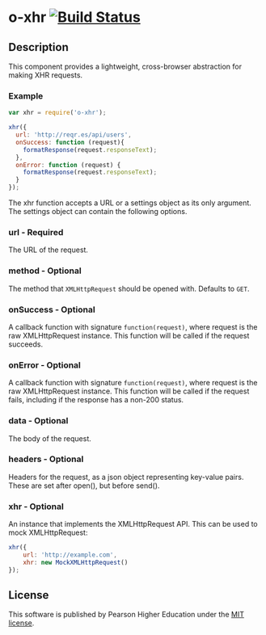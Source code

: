 # o-xhr [![Build Status](https://travis-ci.org/Pearson-Higher-Ed/o-xhr.svg)](https://travis-ci.org/Pearson-Higher-Ed/o-xhr)

## Description

This component provides a lightweight, cross-browser abstraction for making XHR requests.

### Example

```js
var xhr = require('o-xhr');

xhr({
  url: 'http://reqr.es/api/users',
  onSuccess: function (request){
    formatResponse(request.responseText);
  },
  onError: function (request) {
    formatResponse(request.responseText);
  }
});

```

The xhr function accepts a URL or a settings object as its only argument.  The settings object can contain the following options.

### url - Required

The URL of the request.

### method - Optional

The method that `XMLHttpRequest` should be opened with. Defaults to `GET`.

### onSuccess - Optional

A callback function with signature `function(request)`, where request is the raw XMLHttpRequest instance. This function will be called if the request succeeds.

### onError - Optional

A callback function with signature `function(request)`, where request is the raw XMLHttpRequest instance. This function will be called if the request fails, including if the response has a non-200 status.

### data - Optional

The body of the request.

### headers - Optional

Headers for the request, as a json object representing key-value pairs.  These are set after open(), but before send().

### xhr - Optional

An instance that implements the XMLHttpRequest API. This can be used to mock XMLHttpRequest:

```js
xhr({
	url: 'http://example.com',
	xhr: new MockXMLHttpRequest()
});
```

## License

This software is published by Pearson Higher Education under the [MIT license](http://opensource.org/licenses/MIT).
